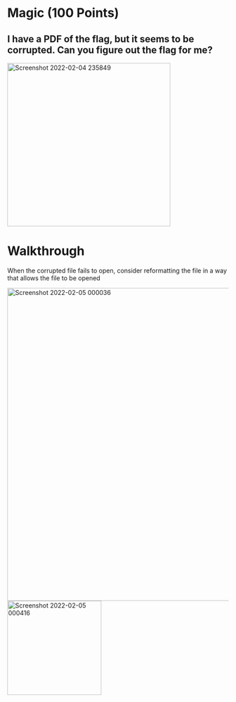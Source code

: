 # Magic (100 Points)
## I have a PDF of the flag, but it seems to be corrupted. Can you figure out the flag for me?
<img width="371" alt="Screenshot 2022-02-04 235849" src="https://user-images.githubusercontent.com/99063625/152630631-b840776a-00f6-4a7f-9801-a58cb5609698.png">

# Walkthrough
When the corrupted file fails to open, consider reformatting the file in a way that allows the file to be opened

<img width="711" alt="Screenshot 2022-02-05 000036" src="https://user-images.githubusercontent.com/99063625/152630719-78a25ed3-b753-4325-a291-84d2e700bed9.png">

<img width="214" alt="Screenshot 2022-02-05 000416" src="https://user-images.githubusercontent.com/99063625/152630762-5f99264d-6543-4208-bb82-b9aaa2929e4a.png">

